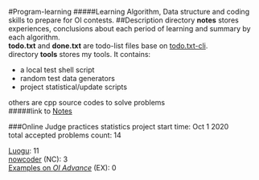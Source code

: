 #Program-learning
#####Learning Algorithm, Data structure and coding skills to prepare for OI contests.
##Description
directory **notes** stores experiences, conclusions about each period of learning 
and summary by each algorithm.  
**todo.txt** and **done.txt** are todo-list files base on [todo.txt-cli][todo.txt-cli].  
directory **tools** stores my tools. It contains:  
* a local test shell script
* random test data generators
* project statistical/update scripts

others are cpp source codes to solve problems  
#####link to [Notes](./notes/content.md)

###Online Judge practices statistics
project start time: Oct 1 2020  
total accepted problems count: 14

[Luogu][luogu]: 11  
[nowcoder][nowcoder] (NC): 3  
[Examples on _OI Advance_][oi_advance]  (EX): 0  

[todo.txt-cli]: https://github.com/todotxt/todo.txt-cli
[nowcoder]: https://ac.nowcoder.com/acm/home
[luogu]: https://luogu.com.cn
[oi_advance]: https://ac.nowcoder.com/acm/archive/oi-advance/problem

